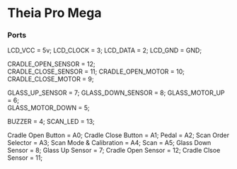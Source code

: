 # Theia Pro Mega

### Ports

LCD_VCC = 5v;
LCD_CLOCK = 3;
LCD_DATA = 2;
LCD_GND = GND;

CRADLE_OPEN_SENSOR = 12;  
CRADLE_CLOSE_SENSOR = 11;
CRADLE_OPEN_MOTOR = 10;  
CRADLE_CLOSE_MOTOR = 9;

GLASS_UP_SENSOR = 7;
GLASS_DOWN_SENSOR = 8;
GLASS_MOTOR_UP = 6;  
GLASS_MOTOR_DOWN = 5;

BUZZER = 4;
SCAN_LED = 13;

Cradle Open Button = A0;
Cradle Close Button = A1;
Pedal = A2;
Scan Order Selector = A3;
Scan Mode & Calibration = A4;
Scan = A5;
Glass Down Sensor = 8;
Glass Up Sensor = 7;
Cradle Open Sensor = 12;
Cradle Clsoe Sensor = 11;
